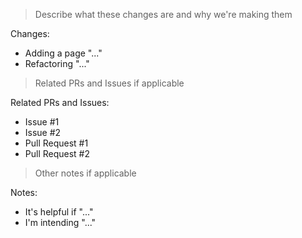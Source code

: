 > Describe what these changes are and why we're making them

Changes:
* Adding a page "..."
* Refactoring "..."

> Related PRs and Issues if applicable

Related PRs and Issues:
* Issue #1
* Issue #2
* Pull Request #1
* Pull Request #2

> Other notes if applicable

Notes:
* It's helpful if "..."
* I'm intending "..."

